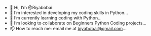 - 👋 Hi, I’m @Biyabobai
- 👀 I’m interested in developing my coding skills in Python...
- 🌱 I’m currently learning coding with Python...
- 💞️ I’m looking to collaborate on Beginners Python Coding projects...
- 📫 How to reach me: email me at biyabobai@gmail.com...

<!---
Biyabobai/Biyabobai is a ✨ special ✨ repository because its `README.md` (this file) appears on your GitHub profile.
You can click the Preview link to take a look at your changes.
--->

